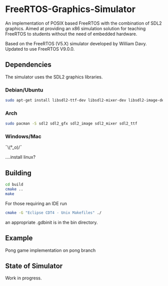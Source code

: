 # FreeRTOS-Graphics-Simulator

An implementation of POSIX based FreeRTOS with the combination of SDL2 graphics. Aimed at providing an x86 simulation solution for teaching FreeRTOS to students without the need of embedded hardware.

Based on the FreeRTOS (V5.X) simulator developed by William Davy. Updated to use FreeRTOS V9.0.0.

## Dependencies

The simulator uses the SDL2 graphics libraries.

### Debian/Ubuntu

```bash
sudo apt-get install libsdl2-ttf-dev libsdl2-mixer-dev libsdl2-image-dev libsdl2-gfx-dev libsdl2-dev

```
### Arch

```bash
sudo pacman -S sdl2 sdl2_gfx sdl2_image sdl2_mixer sdl2_ttf
```
### Windows/Mac
¯\\(°_o)/¯

....install linux?

## Building

```bash
cd build
cmake ..
make
```

For those requiring an IDE run
```bash
cmake -G "Eclipse CDT4 - Unix Makefiles" ./
```

an appropriate .gdbinit is in the bin directory.

## Example

Pong game implementation on pong branch

## State of Simulator

Work in progress.
